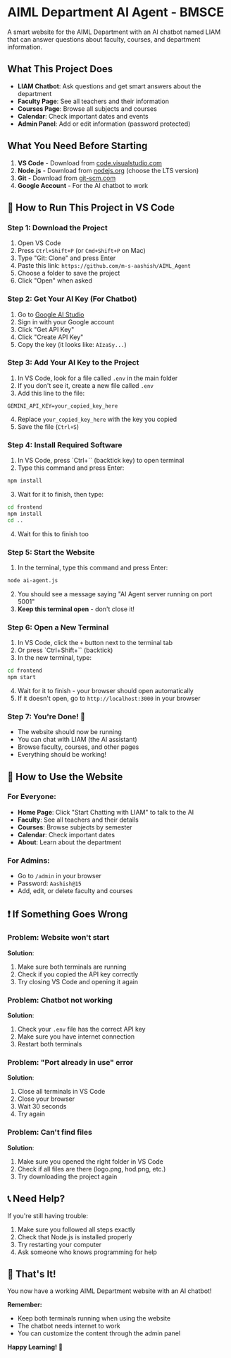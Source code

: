 # AIML Department AI Agent - BMSCE

A smart website for the AIML Department with an AI chatbot named LIAM that can answer questions about faculty, courses, and department information.

## What This Project Does

- **LIAM Chatbot**: Ask questions and get smart answers about the department
- **Faculty Page**: See all teachers and their information
- **Courses Page**: Browse all subjects and courses
- **Calendar**: Check important dates and events
- **Admin Panel**: Add or edit information (password protected)

## What You Need Before Starting

1. **VS Code** - Download from [code.visualstudio.com](https://code.visualstudio.com/)
2. **Node.js** - Download from [nodejs.org](https://nodejs.org/) (choose the LTS version)
3. **Git** - Download from [git-scm.com](https://git-scm.com/)
4. **Google Account** - For the AI chatbot to work

## 🚀 How to Run This Project in VS Code

### Step 1: Download the Project
1. Open VS Code
2. Press `Ctrl+Shift+P` (or `Cmd+Shift+P` on Mac)
3. Type "Git: Clone" and press Enter
4. Paste this link: `https://github.com/m-s-aashish/AIML_Agent`
5. Choose a folder to save the project
6. Click "Open" when asked

### Step 2: Get Your AI Key (For Chatbot)
1. Go to [Google AI Studio](https://aistudio.google.com/)
2. Sign in with your Google account
3. Click "Get API Key"
4. Click "Create API Key"
5. Copy the key (it looks like: `AIzaSy...`)

### Step 3: Add Your AI Key to the Project
1. In VS Code, look for a file called `.env` in the main folder
2. If you don't see it, create a new file called `.env`
3. Add this line to the file:
```
GEMINI_API_KEY=your_copied_key_here
```
4. Replace `your_copied_key_here` with the key you copied
5. Save the file (`Ctrl+S`)

### Step 4: Install Required Software
1. In VS Code, press `Ctrl+`` (backtick key) to open terminal
2. Type this command and press Enter:
```bash
npm install
```
3. Wait for it to finish, then type:
```bash
cd frontend
npm install
cd ..
```
4. Wait for this to finish too

### Step 5: Start the Website
1. In the terminal, type this command and press Enter:
```bash
node ai-agent.js
```
2. You should see a message saying "AI Agent server running on port 5001"
3. **Keep this terminal open** - don't close it!

### Step 6: Open a New Terminal
1. In VS Code, click the `+` button next to the terminal tab
2. Or press `Ctrl+Shift+`` (backtick)
3. In the new terminal, type:
```bash
cd frontend
npm start
```
4. Wait for it to finish - your browser should open automatically
5. If it doesn't open, go to `http://localhost:3000` in your browser

### Step 7: You're Done! 🎉
- The website should now be running
- You can chat with LIAM (the AI assistant)
- Browse faculty, courses, and other pages
- Everything should be working!

## 🎯 How to Use the Website

### For Everyone:
- **Home Page**: Click "Start Chatting with LIAM" to talk to the AI
- **Faculty**: See all teachers and their details
- **Courses**: Browse subjects by semester
- **Calendar**: Check important dates
- **About**: Learn about the department

### For Admins:
- Go to `/admin` in your browser
- Password: `Aashish@15`
- Add, edit, or delete faculty and courses

## ❗ If Something Goes Wrong

### Problem: Website won't start
**Solution**: 
1. Make sure both terminals are running
2. Check if you copied the API key correctly
3. Try closing VS Code and opening it again

### Problem: Chatbot not working
**Solution**:
1. Check your `.env` file has the correct API key
2. Make sure you have internet connection
3. Restart both terminals

### Problem: "Port already in use" error
**Solution**:
1. Close all terminals in VS Code
2. Close your browser
3. Wait 30 seconds
4. Try again

### Problem: Can't find files
**Solution**:
1. Make sure you opened the right folder in VS Code
2. Check if all files are there (logo.png, hod.png, etc.)
3. Try downloading the project again

## 📞 Need Help?

If you're still having trouble:
1. Make sure you followed all steps exactly
2. Check that Node.js is installed properly
3. Try restarting your computer
4. Ask someone who knows programming for help

## 🎉 That's It!

You now have a working AIML Department website with an AI chatbot! 

**Remember:**
- Keep both terminals running when using the website
- The chatbot needs internet to work
- You can customize the content through the admin panel

**Happy Learning! 🚀**